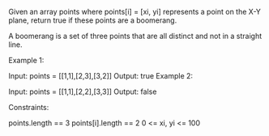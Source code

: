 Given an array points where points[i] = [xi, yi] represents a point on the X-Y plane, return true if these points are a boomerang.

A boomerang is a set of three points that are all distinct and not in a straight line.
 

Example 1:

Input: points = [[1,1],[2,3],[3,2]]
Output: true
Example 2:

Input: points = [[1,1],[2,2],[3,3]]
Output: false
 

Constraints:

points.length == 3
points[i].length == 2
0 <= xi, yi <= 100
